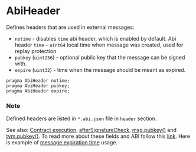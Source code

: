 # AbiHeader

Defines headers that are used in external messages:

* `notime` - disables `time` abi header, which is enabled by default. Abi header `time` – `uint64` local time when message was created, used for replay protection
* `pubkey` (`uint256`) - optional public key that the message can be signed with.
* `expire` (`uint32`) - time when the message should be meant as expired.

```solidity
pragma AbiHeader notime;
pragma AbiHeader pubkey;
pragma AbiHeader expire;
```

### **Note**

Defined headers are listed in `*.abi.json` file in `header` section.

See also: [Contract execution](../../other/contract-execution.md), [afterSignatureCheck](../special-contract-functions/aftersignaturecheck.md), [msg.pubkey()](../api-functions-and-members/msg-namespace.md#pubkey) and [tvm.pubkey()](../api-functions-and-members/misc-functions-from-tvm.md#pubkey). To read more about these fields and ABI follow this [link](https://docs.ton.dev/86757ecb2/p/40ba94-abi-specification-v2). Here is example of [message expiration time](https://docs.ton.dev/86757ecb2/p/88321a-message-expiration-time) usage.

